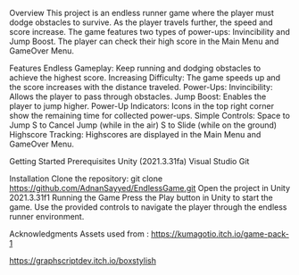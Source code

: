
Overview
This project is an endless runner game where the player must dodge obstacles to survive. 
As the player travels further, the speed and score increase. 
The game features two types of power-ups: Invincibility and Jump Boost. 
The player can check their high score in the Main Menu and GameOver Menu.

Features
Endless Gameplay: Keep running and dodging obstacles to achieve the highest score.
Increasing Difficulty: The game speeds up and the score increases with the distance traveled.
Power-Ups:
Invincibility: Allows the player to pass through obstacles.
Jump Boost: Enables the player to jump higher.
Power-Up Indicators: Icons in the top right corner show the remaining time for collected power-ups.
Simple Controls:
Space to Jump
S to Cancel Jump (while in the air)
S to Slide (while on the ground)
Highscore Tracking: Highscores are displayed in the Main Menu and GameOver Menu.


Getting Started
Prerequisites
Unity (2021.3.31fa)
Visual Studio
Git

Installation
Clone the repository:
git clone https://github.com/AdnanSayyed/EndlessGame.git
Open the project in Unity 2021.3.31f1
Running the Game
Press the Play button in Unity to start the game.
Use the provided controls to navigate the player through the endless runner environment.

Acknowledgments
Assets used from :
https://kumagotio.itch.io/game-pack-1

https://graphscriptdev.itch.io/boxstylish
